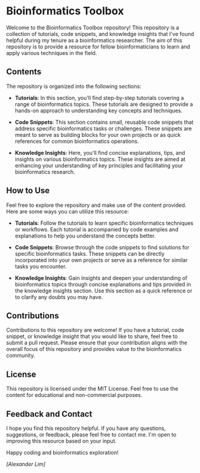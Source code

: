 # Bioinformatics Toolbox

Welcome to the Bioinformatics Toolbox repository! This repository is a collection of tutorials, code snippets, and knowledge insights that I've found helpful during my tenure as a bioinformatics researcher. The aim of this repository is to provide a resource for fellow bioinformaticians to learn and apply various techniques in the field.

## Contents

The repository is organized into the following sections:

- **Tutorials**: In this section, you'll find step-by-step tutorials covering a range of bioinformatics topics. These tutorials are designed to provide a hands-on approach to understanding key concepts and techniques.

- **Code Snippets**: This section contains small, reusable code snippets that address specific bioinformatics tasks or challenges. These snippets are meant to serve as building blocks for your own projects or as quick references for common bioinformatics operations.

- **Knowledge Insights**: Here, you'll find concise explanations, tips, and insights on various bioinformatics topics. These insights are aimed at enhancing your understanding of key principles and facilitating your bioinformatics research.

## How to Use

Feel free to explore the repository and make use of the content provided. Here are some ways you can utilize this resource:

- **Tutorials**: Follow the tutorials to learn specific bioinformatics techniques or workflows. Each tutorial is accompanied by code examples and explanations to help you understand the concepts better.

- **Code Snippets**: Browse through the code snippets to find solutions for specific bioinformatics tasks. These snippets can be directly incorporated into your own projects or serve as a reference for similar tasks you encounter.

- **Knowledge Insights**: Gain insights and deepen your understanding of bioinformatics topics through concise explanations and tips provided in the knowledge insights section. Use this section as a quick reference or to clarify any doubts you may have.

## Contributions

Contributions to this repository are welcome! If you have a tutorial, code snippet, or knowledge insight that you would like to share, feel free to submit a pull request. Please ensure that your contribution aligns with the overall focus of this repository and provides value to the bioinformatics community.

## License

This repository is licensed under the MIT License. Feel free to use the content for educational and non-commercial purposes.

## Feedback and Contact

I hope you find this repository helpful. If you have any questions, suggestions, or feedback, please feel free to contact me. I'm open to improving this resource based on your input.

Happy coding and bioinformatics exploration!

*[Alexander Lim]*
